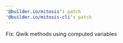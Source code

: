 ```yaml
---
'@builder.io/mitosis': patch
'@builder.io/mitosis-cli': patch
---
```


Fix: Qwik methods using computed variables

